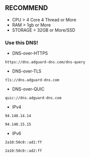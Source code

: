 ## RECOMMEND 
* CPU > 4 Core 4 Thread or More
* RAM > 1gb or More
* STORAGE > 32GB or More/SSD

### Use this DNS!

* DNS-over-HTTPS
```
https://dns.adguard-dns.com/dns-query
```
* DNS-over-TLS
```
tls://dns.adguard-dns.com
```
* DNS-over-QUIC
```
quic://dns.adguard-dns.com
```

* IPv4
```
94.140.14.14
```
```
94.140.15.15
```

* IPv6
```
2a10:50c0::ad1:ff
```
```
2a10:50c0::ad2:ff
```

